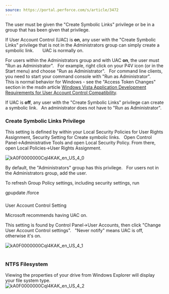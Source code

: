 ```yaml
---
source: https://portal.perforce.com/s/article/3472
---
```


The user must be given the "Create Symbolic Links" privilege or be in a group that has been given that privilege.  
  
If User Account Control (UAC) is **on**, any user with the "Create Symbolic Links" privilege that is not in the Administrators group can simply create a symbolic link.       UAC is normally on.    
  
For users within the Administrators group and with UAC **on**, the user must "Run as Administrator".   For example, right click on your P4V icon (or in the Start menu) and choose "Run as Administrator".   For command line clients, you need to start your command console with "Run as Administrator".     This is normal behavior for Windows - see the "Access Token Changes" section in the msdn article [Windows Vista Application Development Requirements for User Account Control Compatibility](http://msdn.microsoft.com/en-us/library/bb530410.aspx).  
  
If UAC is **off**, any user with the "Create Symbolic Links" privilege can create a symbolic link.   An administrator does not have to "Run as Administrator".

### Create Symbolic Links Privilege

This setting is defined by within your Local Security Policies for User Rights Assignment, Security Setting for Create symbolic links.   Open Control Panel->Administrative Tools and open Local Security Policy. From there, open Local Policies->User Rights Assignment.  
  
![kA0F0000000CqI4KAK_en_US_4_0](media/kA0F0000000CqI4KAK_en_US_4_0.png)  
  
By default, the "Administrators" group has this privilege.   For users not in the Administrators group, add the user.  
  
To refresh Group Policy settings, including security settings, run

gpupdate /force

###   
User Account Control Setting

Microsoft recommends having UAC on.  
  
This setting is found by Control Panel->User Accounts, then click "Change User Account Control settings".   "Never notify" means UAC is off, otherwise it's on.  
  
![kA0F0000000CqI4KAK_en_US_4_1](media/kA0F0000000CqI4KAK_en_US_4_1.png)  
 

### NTFS Filesystem

Viewing the properties of your drive from Windows Explorer will display your file system type.  
![kA0F0000000CqI4KAK_en_US_4_2](media/kA0F0000000CqI4KAK_en_US_4_2.png)